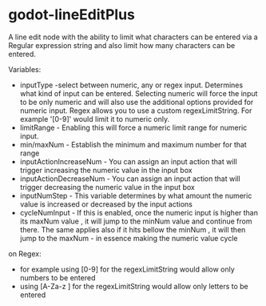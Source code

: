 # godot-lineEditPlus
A line edit node with the ability to limit what characters can be entered via a Regular expression string and also limit how many characters can be entered.

Variables:
- inputType -select between numeric, any or regex input. Determines what kind of input can be entered. Selecting numeric will force the input to be only numeric and will also  use the additional options provided for numeric input. Regex allows you to use a custom regexLimitString. For example '[0-9]' would limit it to numeric only. 
- limitRange - Enabling this will force a numeric limit range for numeric input.
- min/maxNum - Establish the minimum and maximum number for that range
- inputActionIncreaseNum - You can assign an input action that will trigger increasing the numeric value in the input box
- inputActionDecreaseNum - You can assign an input action that will trigger decreasing the numeric value in the input box
- inputNumStep - This variable determines by what amount the numeric value is increased or decreased by the input actions
- cycleNumInput - If this is enabled, once the numeric input is higher than its maxNum value , it will jump to the minNum value and continue from there. The same applies also if it hits bellow the minNum , it will then jump to the maxNum - in essence making the numeric value cycle

on Regex: 
- for example using [0-9] for the regexLimitString would allow only numbers to be entered
- using [A-Za-z ] for the regexLimitString would allow only letters to be entered

 
